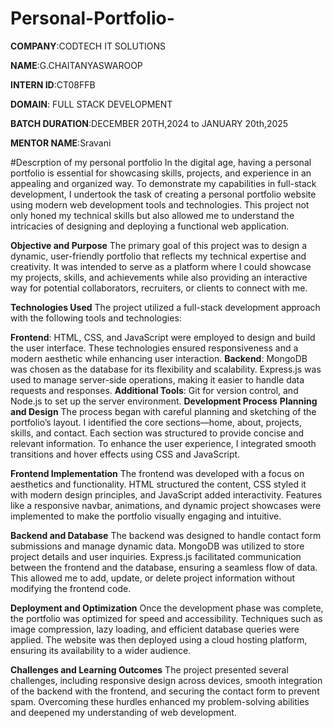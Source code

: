 # Personal-Portfolio-
**COMPANY**:CODTECH IT SOLUTIONS

**NAME**:G.CHAITANYASWAROOP

**INTERN ID**:CT08FFB

**DOMAIN**: FULL STACK DEVELOPMENT

**BATCH DURATION**:DECEMBER 20TH,2024 to JANUARY 20th,2025

**MENTOR NAME**:Sravani

#Descrption of my personal portfolio
  In the digital age, having a personal portfolio is essential for showcasing skills, projects, and experience in an appealing and organized way. To demonstrate my capabilities in full-stack development, I undertook the task of creating a personal portfolio website using modern web development tools and technologies. This project not only honed my technical skills but also allowed me to understand the intricacies of designing and deploying a functional web application.

**Objective and Purpose**
The primary goal of this project was to design a dynamic, user-friendly portfolio that reflects my technical expertise and creativity. It was intended to serve as a platform where I could showcase my projects, skills, and achievements while also providing an interactive way for potential collaborators, recruiters, or clients to connect with me.

**Technologies Used**
The project utilized a full-stack development approach with the following tools and technologies:

**Frontend**: HTML, CSS, and JavaScript were employed to design and build the user interface. These technologies ensured responsiveness and a modern aesthetic while enhancing user interaction.
**Backend**: MongoDB was chosen as the database for its flexibility and scalability. Express.js was used to manage server-side operations, making it easier to handle data requests and responses.
**Additional Tools**: Git for version control, and Node.js to set up the server environment.
**Development Process**
**Planning and Design**
The process began with careful planning and sketching of the portfolio’s layout. I identified the core sections—home, about, projects, skills, and contact. Each section was structured to provide concise and relevant information. To enhance the user experience, I integrated smooth transitions and hover effects using CSS and JavaScript.

**Frontend Implementation**
The frontend was developed with a focus on aesthetics and functionality. HTML structured the content, CSS styled it with modern design principles, and JavaScript added interactivity. Features like a responsive navbar, animations, and dynamic project showcases were implemented to make the portfolio visually engaging and intuitive.

**Backend and Database**
The backend was designed to handle contact form submissions and manage dynamic data. MongoDB was utilized to store project details and user inquiries. Express.js facilitated communication between the frontend and the database, ensuring a seamless flow of data. This allowed me to add, update, or delete project information without modifying the frontend code.

**Deployment and Optimization**
Once the development phase was complete, the portfolio was optimized for speed and accessibility. Techniques such as image compression, lazy loading, and efficient database queries were applied. The website was then deployed using a cloud hosting platform, ensuring its availability to a wider audience.

**Challenges and Learning Outcomes**
The project presented several challenges, including responsive design across devices, smooth integration of the backend with the frontend, and securing the contact form to prevent spam. Overcoming these hurdles enhanced my problem-solving abilities and deepened my understanding of web development.
